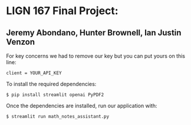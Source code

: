 # LIGN 167 Final Project:

## Jeremy Abondano, Hunter Brownell, Ian Justin Venzon
For key concerns we had to remove our key but you can put yours on this line: 

```
client = YOUR_API_KEY
``` 
To install the required dependencies:

```
$ pip install streamlit openai PyPDF2
```

Once the dependencies are installed, run our application with:

```
$ streamlit run math_notes_assistant.py
```
